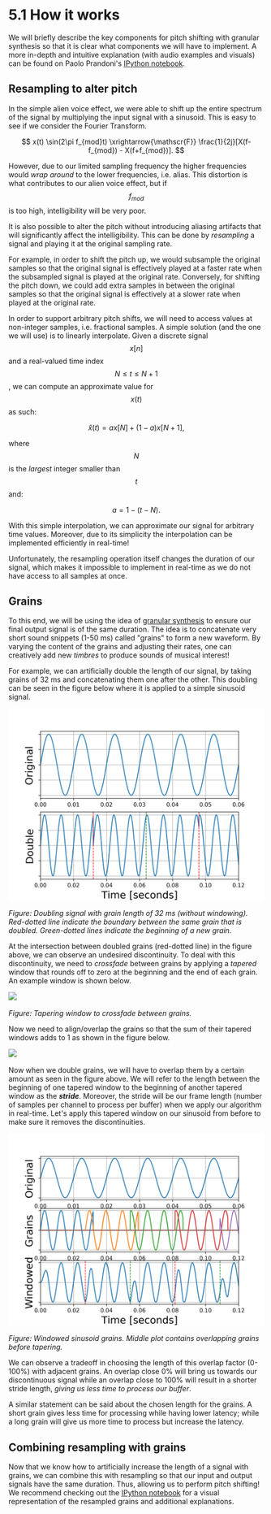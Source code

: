 # 5.1 How it works

We will briefly describe the key components for pitch shifting with granular synthesis so that it is clear what components we will have to implement. A more in-depth and intuitive explanation \(with audio examples and visuals\) can be found on Paolo Prandoni's [IPython notebook](https://github.com/prandoni/COM303-Py3/blob/master/VoiceTransformer/VoiceTransformer.ipynb).

## Resampling to alter pitch <a id="alter_pitch"></a>

In the simple alien voice effect, we were able to shift up the entire spectrum of the signal by multiplying the input signal with a sinusoid. This is easy to see if we consider the Fourier Transform.

$$
x(t) \sin(2\pi f_{mod}t) \xrightarrow{\mathscr{F}} \frac{1}{2j}[X(f-f_{mod}) - X(f+f_{mod})].
$$

However, due to our limited sampling frequency the higher frequencies would _wrap around_ to the lower frequencies, i.e. alias. This distortion is what contributes to our alien voice effect, but if $$f_{mod}$$ is too high, intelligibility will be very poor.

It is also possible to alter the pitch without introducing aliasing artifacts that will significantly affect the intelligibility. This can be done by _resampling_ a signal and playing it at the original sampling rate.

For example, in order to shift the pitch up, we would subsample the original samples so that the original signal is effectively played at a faster rate when the subsampled signal is played at the original rate. Conversely, for shifting the pitch down, we could add extra samples in between the original samples so that the original signal is effectively at a slower rate when played at the original rate.

In order to support arbitrary pitch shifts, we will need to access values at non-integer samples, i.e. fractional samples. A simple solution \(and the one we will use\) is to linearly interpolate. Given a discrete signal $$x[n]$$ and a real-valued time index $$N \le t \le N+1$$, we can compute an approximate value for $$x(t)$$ as such:

$$
\hat{x}(t) = ax[N] + (1-a) x[N+1],
$$

where $$N$$ is the _largest_ integer smaller than $$t$$ and:

$$
a = 1 - (t-N).
$$

With this simple interpolation, we can approximate our signal for arbitrary time values. Moreover, due to its simplicity the interpolation can be implemented efficiently in real-time!

Unfortunately, the resampling operation itself changes the duration of our signal, which makes it impossible to implement in real-time as we do not have access to all samples at once.

## Grains <a id="grains"></a>

To this end, we will be using the idea of [granular synthesis](https://en.wikipedia.org/wiki/Granular_synthesis) to ensure our final output signal is of the same duration. The idea is to concatenate very short sound snippets \(1-50 ms\) called "grains" to form a new waveform. By varying the content of the grains and adjusting their rates, one can creatively add new _timbres_ to produce sounds of musical interest!

For example, we can artificially double the length of our signal, by taking grains of 32 ms and concatenating them one after the other. This doubling can be seen in the figure below where it is applied to a simple sinusoid signal.

![](../.gitbook/assets/doubling_discontinuity%20%281%29.png)

_Figure: Doubling signal with grain length of 32 ms \(without windowing\). Red-dotted line indicate the boundary between the same grain that is doubled. Green-dotted lines indicate the beginning of a new grain._

At the intersection between doubled grains \(red-dotted line\) in the figure above, we can observe an undesired discontinuity. To deal with this discontinuity, we need to _crossfade_ between grains by applying a _tapered_ window that rounds off to zero at the beginning and the end of each grain. An example window is shown below.

![](../.gitbook/assets/taper_window.png)

_Figure: Tapering window to crossfade between grains._

Now we need to align/overlap the grains so that the sum of their tapered windows adds to 1 as shown in the figure below.

![](../.gitbook/assets/windows_overlap.png)

Now when we double grains, we will have to overlap them by a certain amount as seen in the figure above. We will refer to the length between the beginning of one tapered window to the beginning of another tapered window as the _**stride**_. Moreover, the stride will be our frame length \(number of samples per channel to process per buffer\) when we apply our algorithm in real-time. Let's apply this tapered window on our sinusoid from before to make sure it removes the discontinuities.

![](../.gitbook/assets/doubling_continuous%20%281%29.png)

_Figure: Windowed sinusoid grains. Middle plot contains overlapping grains before tapering._

We can observe a tradeoff in choosing the length of this overlap factor \(0-100%\) with adjacent grains. An overlap close 0% will bring us towards our discontinuous signal while an overlap close to 100% will result in a shorter stride length, _giving us less time to process our buffer_.

A similar statement can be said about the chosen length for the grains. A short grain gives less time for processing while having lower latency; while a long grain will give us more time to process but increase the latency.

## Combining resampling with grains <a id="combining"></a>

Now that we know how to artificially increase the length of a signal with grains, we can combine this with resampling so that our input and output signals have the same duration. Thus, allowing us to perform pitch shifting! We recommend checking out the [IPython notebook](https://nbviewer.jupyter.org/github/prandoni/COM303-Py3/blob/master/VoiceTransformer/VoiceTransformer.ipynb) for a visual representation of the resampled grains and additional explanations.

